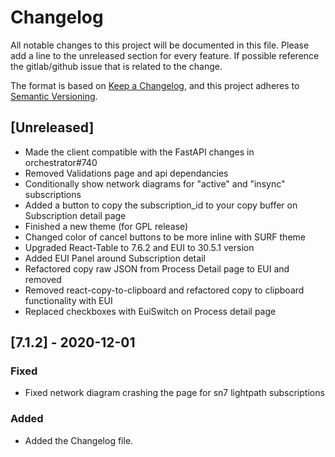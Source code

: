 # Changelog

All notable changes to this project will be documented in this file.
Please add a line to the unreleased section for every feature. If possible
reference the gitlab/github issue that is related to the change.

The format is based on [Keep a Changelog](https://keepachangelog.com/en/1.0.0/),
and this project adheres to [Semantic Versioning](https://semver.org/spec/v2.0.0.html).

## [Unreleased]

-   Made the client compatible with the FastAPI changes in orchestrator#740
-   Removed Validations page and api dependancies
-   Conditionally show network diagrams for "active" and "insync" subscriptions
-   Added a button to copy the subscription_id to your copy buffer on Subscription detail page
-   Finished a new theme (for GPL release)
-   Changed color of cancel buttons to be more inline with SURF theme
-   Upgraded React-Table to 7.6.2 and EUI to 30.5.1 version
-   Added EUI Panel around Subscription detail
-   Refactored copy raw JSON from Process Detail page to EUI and removed
-   Removed react-copy-to-clipboard and refactored copy to clipboard functionality with EUI
-   Replaced checkboxes with EuiSwitch on Process detail page

## [7.1.2] - 2020-12-01

### Fixed

-   Fixed network diagram crashing the page for sn7 lightpath subscriptions

### Added

-   Added the Changelog file.
